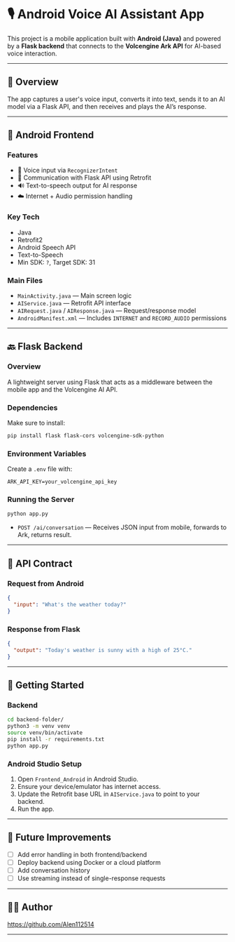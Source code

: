 # 🎙️ Android Voice AI Assistant App

This project is a mobile application built with **Android (Java)** and powered by a **Flask backend** that connects to the **Volcengine Ark API** for AI-based voice interaction.

---

## 🧠 Overview

The app captures a user's voice input, converts it into text, sends it to an AI model via a Flask API, and then receives and plays the AI’s response.

---

## 📱 Android Frontend

### Features

- 🎤 Voice input via `RecognizerIntent`
- 🔁 Communication with Flask API using Retrofit
- 🔊 Text-to-speech output for AI response
- ☁️ Internet + Audio permission handling

### Key Tech

- Java
- Retrofit2
- Android Speech API
- Text-to-Speech
- Min SDK: `?`, Target SDK: 31

### Main Files

- `MainActivity.java` — Main screen logic
- `AIService.java` — Retrofit API interface
- `AIRequest.java` / `AIResponse.java` — Request/response model
- `AndroidManifest.xml` — Includes `INTERNET` and `RECORD_AUDIO` permissions

---

## 🔙 Flask Backend

### Overview

A lightweight server using Flask that acts as a middleware between the mobile app and the Volcengine AI API.

### Dependencies

Make sure to install:

```bash
pip install flask flask-cors volcengine-sdk-python
```

### Environment Variables

Create a `.env` file with:

```
ARK_API_KEY=your_volcengine_api_key
```

### Running the Server

```bash
python app.py
```

- `POST /ai/conversation` — Receives JSON input from mobile, forwards to Ark, returns result.

---

## 🔗 API Contract

### Request from Android

```json
{
  "input": "What's the weather today?"
}
```

### Response from Flask

```json
{
  "output": "Today's weather is sunny with a high of 25°C."
}
```

---

## 🚀 Getting Started

### Backend

```bash
cd backend-folder/
python3 -m venv venv
source venv/bin/activate
pip install -r requirements.txt
python app.py
```

### Android Studio Setup

1. Open `Frontend_Android` in Android Studio.
2. Ensure your device/emulator has internet access.
3. Update the Retrofit base URL in `AIService.java` to point to your backend.
4. Run the app.

---

## 📌 Future Improvements

- [ ] Add error handling in both frontend/backend
- [ ] Deploy backend using Docker or a cloud platform
- [ ] Add conversation history
- [ ] Use streaming instead of single-response requests

---

## 🧑‍💻 Author
https://github.com/Alen112514


---

